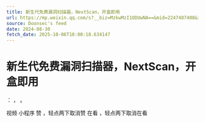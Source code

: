 ```yaml
---
title: 新生代免费漏洞扫描器，NextScan，开盒即用
url: https://mp.weixin.qq.com/s?__biz=MzkwMzI1ODUwNA==&mid=2247487408&idx=1&sn=35c68c2e29a32528c0daad15ca4a5e8e
source: Doonsec's feed
date: 2024-08-30
fetch_date: 2025-10-06T18:00:18.634147
---
```


# 新生代免费漏洞扫描器，NextScan，开盒即用

：
，
。

视频
小程序
赞
，轻点两下取消赞
在看
，轻点两下取消在看
